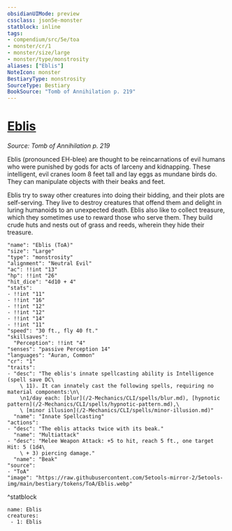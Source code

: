 ```yaml
---
obsidianUIMode: preview
cssclass: json5e-monster
statblock: inline
tags:
- compendium/src/5e/toa
- monster/cr/1
- monster/size/large
- monster/type/monstrosity
aliases: ["Eblis"]
NoteIcon: monster
BestiaryType: monstrosity
SourceType: Bestiary
BookSource: "Tomb of Annihilation p. 219"
---
```

# [Eblis](2-Mechanics/CLI/bestiary/monstrosity/eblis-toa.md)
*Source: Tomb of Annihilation p. 219*  

Eblis (pronounced EH-blee) are thought to be reincarnations of evil humans who were punished by gods for acts of larceny and kidnapping. These intelligent, evil cranes loom 8 feet tall and lay eggs as mundane birds do. They can manipulate objects with their beaks and feet.

Eblis try to sway other creatures into doing their bidding, and their plots are self-serving. They live to destroy creatures that offend them and delight in luring humanoids to an unexpected death. Eblis also like to collect treasure, which they sometimes use to reward those who serve them. They build crude huts and nests out of grass and reeds, wherein they hide their treasure.

```statblock
"name": "Eblis (ToA)"
"size": "Large"
"type": "monstrosity"
"alignment": "Neutral Evil"
"ac": !!int "13"
"hp": !!int "26"
"hit_dice": "4d10 + 4"
"stats":
- !!int "11"
- !!int "16"
- !!int "12"
- !!int "12"
- !!int "14"
- !!int "11"
"speed": "30 ft., fly 40 ft."
"skillsaves":
  "Perception": !!int "4"
"senses": "passive Perception 14"
"languages": "Auran, Common"
"cr": "1"
"traits":
- "desc": "The eblis's innate spellcasting ability is Intelligence (spell save DC\
    \ 11). It can innately cast the following spells, requiring no material components:\n\
    \n1/day each: [blur](/2-Mechanics/CLI/spells/blur.md), [hypnotic pattern](/2-Mechanics/CLI/spells/hypnotic-pattern.md),\
    \ [minor illusion](/2-Mechanics/CLI/spells/minor-illusion.md)"
  "name": "Innate Spellcasting"
"actions":
- "desc": "The eblis attacks twice with its beak."
  "name": "Multiattack"
- "desc": "Melee Weapon Attack: +5 to hit, reach 5 ft., one target Hit: 5 (1d4\
    \ + 3) piercing damage."
  "name": "Beak"
"source":
- "ToA"
"image": "https://raw.githubusercontent.com/5etools-mirror-2/5etools-img/main/bestiary/tokens/ToA/Eblis.webp"
```
^statblock

```encounter-table
name: Eblis
creatures:
 - 1: Eblis
```